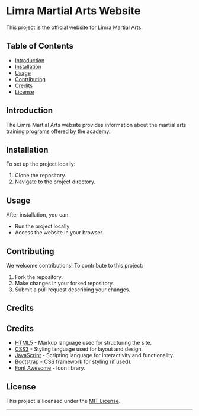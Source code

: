 # Limra Martial Arts Website

This project is the official website for Limra Martial Arts.

## Table of Contents
- [Introduction](#introduction)
- [Installation](#installation)
- [Usage](#usage)
- [Contributing](#contributing)
- [Credits](#credits)
- [License](#license)

## Introduction

The Limra Martial Arts website provides information about the martial arts training programs offered by the academy.

## Installation

To set up the project locally:

1. Clone the repository.
2. Navigate to the project directory.


## Usage

After installation, you can:

- Run the project locally 
- Access the website  in your browser.

## Contributing

We welcome contributions! To contribute to this project:

1. Fork the repository.
2. Make changes in your forked repository.
3. Submit a pull request describing your changes.

## Credits

## Credits

- [HTML5](https://developer.mozilla.org/en-US/docs/Web/Guide/HTML/HTML5) - Markup language used for structuring the site.
- [CSS3](https://developer.mozilla.org/en-US/docs/Web/CSS) - Styling language used for layout and design.
- [JavaScript](https://developer.mozilla.org/en-US/docs/Web/JavaScript) - Scripting language for interactivity and functionality.
- [Bootstrap](https://getbootstrap.com/) - CSS framework for styling (if used).
- [Font Awesome](https://fontawesome.com/) - Icon library.

## License

This project is licensed under the [MIT License](LICENSE).

---
